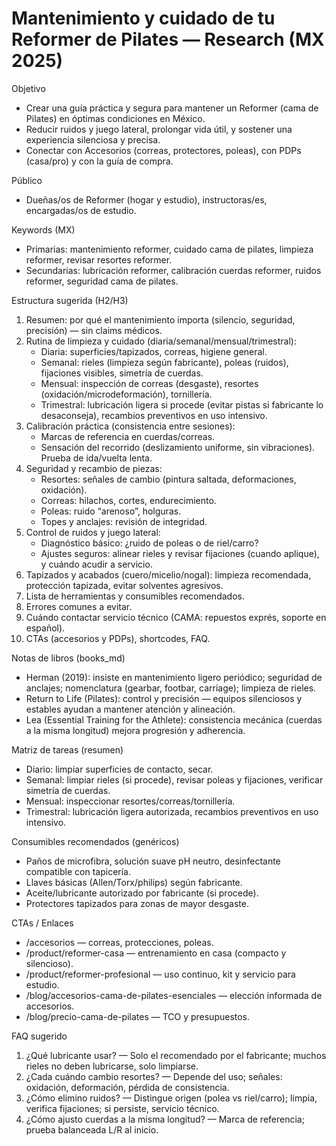 # Mantenimiento y cuidado de tu Reformer de Pilates — Research (MX 2025)

Objetivo
- Crear una guía práctica y segura para mantener un Reformer (cama de Pilates) en óptimas condiciones en México.
- Reducir ruidos y juego lateral, prolongar vida útil, y sostener una experiencia silenciosa y precisa.
- Conectar con Accesorios (correas, protectores, poleas), con PDPs (casa/pro) y con la guía de compra.

Público
- Dueñas/os de Reformer (hogar y estudio), instructoras/es, encargadas/os de estudio.

Keywords (MX)
- Primarias: mantenimiento reformer, cuidado cama de pilates, limpieza reformer, revisar resortes reformer.
- Secundarias: lubricación reformer, calibración cuerdas reformer, ruidos reformer, seguridad cama de pilates.

Estructura sugerida (H2/H3)
1) Resumen: por qué el mantenimiento importa (silencio, seguridad, precisión) — sin claims médicos.
2) Rutina de limpieza y cuidado (diaria/semanal/mensual/trimestral):
   - Diaria: superficies/tapizados, correas, higiene general.
   - Semanal: rieles (limpieza según fabricante), poleas (ruidos), fijaciones visibles, simetría de cuerdas.
   - Mensual: inspección de correas (desgaste), resortes (oxidación/microdeformación), tornillería.
   - Trimestral: lubricación ligera si procede (evitar pistas si fabricante lo desaconseja), recambios preventivos en uso intensivo.
3) Calibración práctica (consistencia entre sesiones):
   - Marcas de referencia en cuerdas/correas.
   - Sensación del recorrido (deslizamiento uniforme, sin vibraciones). Prueba de ida/vuelta lenta.
4) Seguridad y recambio de piezas:
   - Resortes: señales de cambio (pintura saltada, deformaciones, oxidación).
   - Correas: hilachos, cortes, endurecimiento.
   - Poleas: ruido “arenoso”, holguras.
   - Topes y anclajes: revisión de integridad.
5) Control de ruidos y juego lateral:
   - Diagnóstico básico: ¿ruido de poleas o de riel/carro?
   - Ajustes seguros: alinear rieles y revisar fijaciones (cuando aplique), y cuándo acudir a servicio.
6) Tapizados y acabados (cuero/micelio/nogal): limpieza recomendada, protección tapizada, evitar solventes agresivos.
7) Lista de herramientas y consumibles recomendados.
8) Errores comunes a evitar.
9) Cuándo contactar servicio técnico (CAMA: repuestos exprés, soporte en español).
10) CTAs (accesorios y PDPs), shortcodes, FAQ.

Notas de libros (books_md)
- Herman (2019): insiste en mantenimiento ligero periódico; seguridad de anclajes; nomenclatura (gearbar, footbar, carriage); limpieza de rieles.
- Return to Life (Pilates): control y precisión — equipos silenciosos y estables ayudan a mantener atención y alineación.
- Lea (Essential Training for the Athlete): consistencia mecánica (cuerdas a la misma longitud) mejora progresión y adherencia.

Matriz de tareas (resumen)
- Diario: limpiar superficies de contacto, secar.
- Semanal: limpiar rieles (si procede), revisar poleas y fijaciones, verificar simetría de cuerdas.
- Mensual: inspeccionar resortes/correas/tornillería.
- Trimestral: lubricación ligera autorizada, recambios preventivos en uso intensivo.

Consumibles recomendados (genéricos)
- Paños de microfibra, solución suave pH neutro, desinfectante compatible con tapicería.
- Llaves básicas (Allen/Torx/philips) según fabricante.
- Aceite/lubricante autorizado por fabricante (si procede).
- Protectores tapizados para zonas de mayor desgaste.

CTAs / Enlaces
- /accesorios — correas, protecciones, poleas.
- /product/reformer-casa — entrenamiento en casa (compacto y silencioso).
- /product/reformer-profesional — uso continuo, kit y servicio para estudio.
- /blog/accesorios-cama-de-pilates-esenciales — elección informada de accesorios.
- /blog/precio-cama-de-pilates — TCO y presupuestos.

FAQ sugerido
1) ¿Qué lubricante usar? — Solo el recomendado por el fabricante; muchos rieles no deben lubricarse, solo limpiarse.
2) ¿Cada cuándo cambio resortes? — Depende del uso; señales: oxidación, deformación, pérdida de consistencia.
3) ¿Cómo elimino ruidos? — Distingue origen (polea vs riel/carro); limpia, verifica fijaciones; si persiste, servicio técnico.
4) ¿Cómo ajusto cuerdas a la misma longitud? — Marca de referencia; prueba balanceada L/R al inicio.

